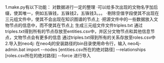 1.make.py有以下功能：
  对数据进行一定的整理
    ·可以给多次出现的文物名字加后缀，使其唯一，例如五铢钱，五铢钱2，五铢钱3。。。
    ·剔除空值字段使其不出现在三元组文件中，使其不会出现在知识图谱的节点上
    ·把源文件中的一些数据放入文物节点的信息中，而不使其在节点上
  生成三元组文件文件triples.txt
  通过triples.txt得到所有的节点存放至entities.csv中，并区分文物节点和其他信息节点，文物节点会有更多的信息
  通过triples.txt得到所有的关系存放至roles.csv中
2.导入到neo4j:
  在neo4j的安装路径的bin目录使用命令行，输入
neo4j-admin.bat import --nodes [entities.csv所在的绝对路径] --relationships [roles.csv所在的绝对路径] --force
进行导入
